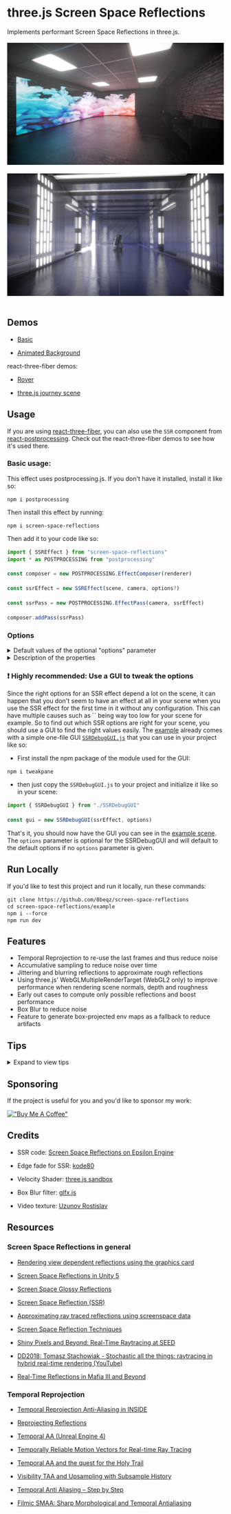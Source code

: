 # three.js Screen Space Reflections

Implements performant Screen Space Reflections in three.js.
<br></br>
[<img src="https://raw.githubusercontent.com/0beqz/screen-space-reflections/screenshots/1.jpg">](https://screen-space-reflections.vercel.app)
<br></br>
<img src="https://raw.githubusercontent.com/0beqz/screen-space-reflections/screenshots//2.jpg">
<br></br>

## Demos

- [Basic](https://screen-space-reflections.vercel.app/)

- [Animated Background](https://screen-space-reflections.vercel.app/?dancer=true)

react-three-fiber demos:

- [Rover](https://codesandbox.io/s/ssr-rover-leixne?file=/src/Sophia-v1.js)

- [three.js journey scene](https://codesandbox.io/s/ssr-threejs-journey-84he6c)

## Usage

If you are using [react-three-fiber](https://github.com/pmndrs/react-three-fiber), you can also use the `SSR` component from [react-postprocessing](https://github.com/pmndrs/react-postprocessing). Check out the react-three-fiber demos to see how it's used there.
<br>

### Basic usage:
This effect uses postprocessing.js. If you don't have it installed, install it like so:
```
npm i postprocessing
```

Then install this effect by running:

```
npm i screen-space-reflections
```

Then add it to your code like so:

```javascript
import { SSREffect } from "screen-space-reflections"
import * as POSTPROCESSING from "postprocessing"

const composer = new POSTPROCESSING.EffectComposer(renderer)

const ssrEffect = new SSREffect(scene, camera, options?)

const ssrPass = new POSTPROCESSING.EffectPass(camera, ssrEffect)

composer.addPass(ssrPass)
```

### Options

<details>
<summary>Default values of the optional "options" parameter</summary>

```javascript
const options = {
	intensity: 1,
	exponent: 1,
	distance: 10,
	fade: 0,
	roughnessFade: 1,
	thickness: 10,
	ior: 1.45,
	maxRoughness: 1,
	maxDepthDifference: 10,
	blend: 0.9,
	correction: 1,
	correctionRadius: 1,
	blur: 0.5,
	blurKernel: 1,
	blurSharpness: 10,
	jitter: 0,
	jitterRoughness: 0,
	steps: 20,
	refineSteps: 5,
	missedRays: true,
	useNormalMap: true,
	useRoughnessMap: true,
	resolutionScale: 1,
	velocityResolutionScale: 1
}
```

</details>

<details>
  <summary>Description of the properties</summary>

| Name | Type | Description |
|---|---|---|
| intensity | <code>Number</code> | intensity of the reflections |
| exponent | <code>Number</code> | exponent by which reflections will be potentiated when composing the current frame's reflections and the accumulated reflections into a final reflection; higher values will make reflections clearer by highlighting darker spots less |
| distance | <code>Number</code> | maximum distance a reflection ray can travel to find what it reflects |
| fade | <code>Number</code> | how much reflections will fade out by distance | 
| roughnessFade | <code>Number</code> | how intense reflections should be on rough spots; a higher value will make reflections fade out quicker on rough spots |
| thickness | <code>Number</code> | maximum depth difference between a ray and the particular depth at its screen position before refining with binary search; higher values will result in better performance |
| ior | <code>Number</code> | Index of Refraction, used for calculating fresnel; reflections tend to be more intense the steeper the angle between them and the viewer is, the ior parameter sets how much the intensity varies |
| maxRoughness | <code>Number</code> | maximum roughness a texel can have to have reflections calculated for it |
| maxDepthDifference | <code>Number</code> | maximum depth difference between a ray and the particular depth at its screen position after refining with binary search; higher values will result in better performance |
| blend | <code>Number</code> | a value between 0 and 1 to set how much the last frame's reflections should be blended in; higher values will result in less noisy reflections when moving the camera but a more smeary look |
| correction | <code>boolean</code> | how much pixels should be corrected when doing temporal resolving; higher values will result in less smearing but more noise |
| correctionRadius | <code>boolean</code> | how many surrounding pixels will be used for neighborhood clamping; a higher value can reduce noise when moving the camera but will result in less performance |
| blur | <code>Number</code> | how much the blurred reflections should be mixed with the raw reflections |
| blurKernel | <code>Number</code> | kernel size of the Box Blur Filter; higher kernel sizes will result in blurrier reflections with more artifacts |
| blurSharpness | <code>Number</code> | exponent of the Box Blur filter; higher values will result in more sharpness |
| jitter | <code>Number</code> | how intense jittering should be |
| jitterRoughness | <code>Number</code> | how intense jittering should be in relation to a material's roughness |
| steps | <code>Number</code> | number of steps a reflection ray can maximally do to find an object it intersected (and thus reflects) |
| refineSteps | <code>Number</code> | once we had our ray intersect something, we need to find the exact point in space it intersected and thus it reflects; this can be done through binary search with the given number of maximum steps |
| missedRays | <code>boolean</code> | if there should still be reflections for rays for which a reflecting point couldn't be found; enabling this will result in stretched looking reflections which can look good or bad depending on the angle |
| useNormalMap | <code>boolean</code> | if roughness maps should be taken account of when calculating reflections |
| useRoughnessMap | <code>boolean</code> | if normal maps should be taken account of when calculating reflections |
| resolutionScale | <code>Number</code> | resolution of the SSR effect, a resolution of 0.5 means the effect will be rendered at half resolution |
| velocityResolutionScale | <code>Number</code> | resolution of the velocity buffer, a resolution of 0.5 means velocity will be rendered at half resolution |

</details>

### ❗ Highly recommended: Use a GUI to tweak the options

Since the right options for an SSR effect depend a lot on the scene, it can happen that you don't seem to have an effect at all in your scene when you use the SSR effect for the first time in it without any configuration. This can have multiple causes such as `` being way too low for your scene for example. So to find out which SSR options are right for your scene, you should use a GUI to find the right values easily. The [example](https://github.com/0beqz/screen-space-reflections/tree/main/example) already comes with a simple one-file GUI [`SSRDebugGUI.js`](https://github.com/0beqz/screen-space-reflections/blob/main/example/SSRDebugGUI.js) that you can use in your project like so:

- First install the npm package of the module used for the GUI:

```
npm i tweakpane
```

- then just copy the `SSRDebugGUI.js` to your project and initialize it like so in your scene:

```javascript
import { SSRDebugGUI } from "./SSRDebugGUI"

const gui = new SSRDebugGUI(ssrEffect, options)
```

That's it, you should now have the GUI you can see in the [example scene](https://screen-space-reflections.vercel.app/). The `options` parameter is optional for the SSRDebugGUI and will default to the default options if no `options` parameter is given.

## Run Locally

If you'd like to test this project and run it locally, run these commands:

```
git clone https://github.com/0beqz/screen-space-reflections
cd screen-space-reflections/example
npm i --force
npm run dev
```

## Features

- Temporal Reprojection to re-use the last frames and thus reduce noise
- Accumulative sampling to reduce noise over time
- Jittering and blurring reflections to approximate rough reflections
- Using three.js' WebGLMultipleRenderTarget (WebGL2 only) to improve performance when rendering scene normals, depth and roughness
- Early out cases to compute only possible reflections and boost performance
- Box Blur to reduce noise
- Feature to generate box-projected env maps as a fallback to reduce artifacts

## Tips

<details>
  <summary>Expand to view tips</summary>
  
### Getting rid of artifacts

If you are getting artifacts, for example:

<br>
<img src="https://raw.githubusercontent.com/0beqz/screen-space-reflections/screenshots//artifacts.jpg" width="50%">

Then try the following:

- increase `thickness`
- increase `maxDepthDifference`
- decrease ``and increase`steps` if reflections are cutting off now
- increase `refineSteps`

Keep in mind that increasing these values will have an impact on performance.
<br>

### Hiding missing reflections

Since SSR only works with screen-space information, there'll be artifacts when there's no scene information for a reflection ray.
This usually happens when another objects occludes a reflecting object behind it.
<br>
To make missing reflections less apparent, use an env-map that can then be used as a fallback when there is no reflection.
Ideally use a box-projected env-map.

Here are two implementations for three.js and react-three-fiber:

- [Gist to include box-projected env-maps in three.js](https://gist.github.com/0beqz/8d51b4ae16d68021a09fb504af708fca)
- [useBoxProjectedEnv in react-three-fiber](https://github.com/pmndrs/drei#useboxprojectedenv)
  <br>

### Getting updated reflections for animated materials

By default, the SSR effect won't really update reflections if the camera is not moving and no mesh in the view is moving.
However, it will check if a mesh's material's map is a `VideoTexture` and will keep its reflections updated each frame.
If your material is not using a `VideoTexture` but is still animated (e.g. it's a custom animated shader material), then you can get updated reflections for it by setting
`mesh.material.userData.needsUpdatedReflections = true`. This will make the SSR effect recalculate its reflections each frame.

### Server Side Rendering and `window` being undefined

If you are using Server Side Rendering and don't have access to the `window` object then the SSR effect won't be able to set the correct width and height for its passes.
So once you have access to the `window` object, set the correct width and height of the SSR effect using:

```javascript
ssrEffect.setSize(window.innerWidth, window.innerHeight)
```

  </details>

## Sponsoring
If the project is useful for you and you'd like to sponsor my work:

[!["Buy Me A Coffee"](https://www.buymeacoffee.com/assets/img/custom_images/orange_img.png)](https://www.buymeacoffee.com/0beqz)

## Credits

- SSR code: [Screen Space Reflections on Epsilon Engine](https://imanolfotia.com/blog/1)

- Edge fade for SSR: [kode80](http://kode80.com/blog/)

- Velocity Shader: [three.js sandbox](https://github.com/gkjohnson/threejs-sandbox)

- Box Blur filter: [glfx.js](https://github.com/evanw/glfx.js)

- Video texture: [Uzunov Rostislav](https://www.pexels.com/@rostislav/)

## Resources

### Screen Space Reflections in general

- [Rendering view dependent reflections using the graphics card](https://kola.opus.hbz-nrw.de/opus45-kola/frontdoor/deliver/index/docId/908/file/BA_GuidoSchmidt.pdf)

- [Screen Space Reflections in Unity 5](http://www.kode80.com/blog/2015/03/11/screen-space-reflections-in-unity-5/)

- [Screen Space Glossy Reflections](http://roar11.com/2015/07/screen-space-glossy-reflections/)

- [Screen Space Reflection (SSR)](https://lettier.github.io/3d-game-shaders-for-beginners/screen-space-reflection.html)

- [Approximating ray traced reflections using screenspace data](https://publications.lib.chalmers.se/records/fulltext/193772/193772.pdf)

- [Screen Space Reflection Techniques](https://ourspace.uregina.ca/bitstream/handle/10294/9245/Beug_Anthony_MSC_CS_Spring2020.pdf)

- [Shiny Pixels and Beyond: Real-Time Raytracing at SEED](https://media.contentapi.ea.com/content/dam/ea/seed/presentations/dd18-seed-raytracing-in-hybrid-real-time-rendering.pdf)

- [DD2018: Tomasz Stachowiak - Stochastic all the things: raytracing in hybrid real-time rendering (YouTube)](https://www.youtube.com/watch?v=MyTOGHqyquU)

- [Real-Time Reflections in Mafia III and Beyond](https://ubm-twvideo01.s3.amazonaws.com/o1/vault/gdc2018/presentations/Sobek_Martin_Real-time_Reflections_in_MafiaIII.pdf)

### Temporal Reprojection

- [Temporal Reprojection Anti-Aliasing in INSIDE](http://s3.amazonaws.com/arena-attachments/655504/c5c71c5507f0f8bf344252958254fb7d.pdf?1468341463)

- [Reprojecting Reflections](http://bitsquid.blogspot.com/2017/06/reprojecting-reflections_22.html)

- [Temporal AA (Unreal Engine 4)](https://de45xmedrsdbp.cloudfront.net/Resources/files/TemporalAA_small-59732822.pdf)

- [Temporally Reliable Motion Vectors for Real-time Ray Tracing](https://sites.cs.ucsb.edu/~lingqi/publications/paper_trmv.pdf)

- [Temporal AA and the quest for the Holy Trail](https://www.elopezr.com/temporal-aa-and-the-quest-for-the-holy-trail/)

- [Visibility TAA and Upsampling with Subsample History](http://filmicworlds.com/blog/visibility-taa-and-upsampling-with-subsample-history/)

- [Temporal Anti Aliasing – Step by Step](https://ziyadbarakat.wordpress.com/2020/07/28/temporal-anti-aliasing-step-by-step/)

- [Filmic SMAA: Sharp Morphological and Temporal Antialiasing](https://research.activision.com/publications/archives/filmic-smaasharp-morphological-and-temporal-antialiasing)
